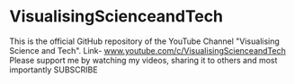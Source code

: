 # VisualisingScienceandTech
This is the official GitHub repository of the YouTube Channel "Visualising Science and Tech". Link- www.youtube.com/c/VisualisingScienceandTech
Please support me by watching my videos, sharing it to others and most importantly SUBSCRIBE

